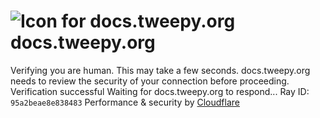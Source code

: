 # ![Icon for docs.tweepy.org](https://docs.tweepy.org/favicon.ico)docs.tweepy.org
Verifying you are human. This may take a few seconds.
docs.tweepy.org needs to review the security of your connection before proceeding.
Verification successful
Waiting for docs.tweepy.org to respond...
Ray ID: `95a2beae8e838483`
Performance & security by [Cloudflare](https://www.cloudflare.com?utm_source=challenge&utm_campaign=m)
